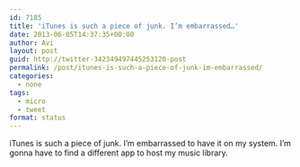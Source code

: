 ```yaml
---
id: 7185
title: 'iTunes is such a piece of junk. I’m embarrassed…'
date: 2013-06-05T14:37:35+00:00
author: Avi
layout: post
guid: http://twitter-342349497445253120-post
permalink: /post/itunes-is-such-a-piece-of-junk-im-embarrassed/
categories:
  - none
tags:
  - micro
  - tweet
format: status
---
```

iTunes is such a piece of junk. I’m embarrassed to have it on my system. I’m gonna have to find a different app to host my music library.